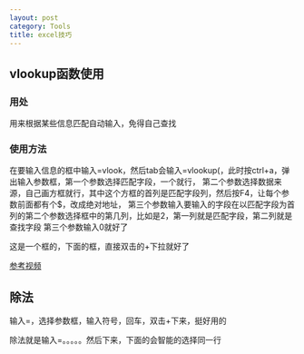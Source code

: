 ```yaml
---
layout: post
category: Tools 
title: excel技巧
---
```


## vlookup函数使用

### 用处
用来根据某些信息匹配自动输入，免得自己查找

### 使用方法
在要输入信息的框中输入=vlook，然后tab会输入=vlookup(，此时按ctrl+a，弹出输入参数框，第一个参数选择匹配字段，一个就行，
第二个参数选择数据来源，自己画方框就行，其中这个方框的首列是匹配字段列，然后按F4，让每个参数前面都有个$，改成绝对地址，
第三个参数输入要输入的字段在以匹配字段为首列的第二个参数选择框中的第几列，比如是2，第一列就是匹配字段，第二列就是查找字段
第三个参数输入0就好了

这是一个框的，下面的框，直接双击的+下拉就好了

[参考视频](http://haokan.baidu.com/v?pd=wisenatural&vid=8614654180070298635)

## 除法
输入=，选择参数框，输入符号，回车，双击+下来，挺好用的

除法就是输入=。。。。。然后下来，下面的会智能的选择同一行